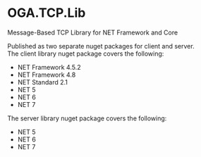 # OGA.TCP.Lib
Message-Based TCP Library for NET Framework and Core


Published as two separate nuget packages for client and server.<br>
The client library nuget package covers the following:<br>
* NET Framework 4.5.2
* NET Framework 4.8
* NET Standard 2.1
* NET 5
* NET 6
* NET 7

The server library nuget package covers the following:<br>
* NET 5
* NET 6
* NET 7
